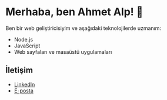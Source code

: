 # Merhaba, ben Ahmet Alp! 👋

Ben bir web geliştiricisiyim ve aşağıdaki teknolojilerde uzmanım:
- Node.js
- JavaScript
- Web sayfaları ve masaüstü uygulamaları

## İletişim
- [LinkedIn](https://www.linkedin.com/in/ahmetalpcinar)
- [E-posta](cinaralp32@gmail.com)
